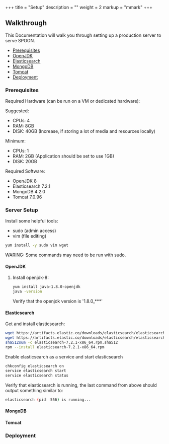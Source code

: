 +++
title = "Setup"
description = ""
weight = 2
markup = "mmark"
+++

## Walkthrough

This Documentation will walk you through setting up a production server to serve SPOON.

- [Prerequisites](http://localhost:1313/systemadmin/setup/#prerequisites)
- [OpenJDK](http://localhost:1313/systemadmin/setup/#openjdk)
- [Elasticsearch](http://localhost:1313/systemadmin/setup/#elasticsearch)
- [MongoDB](http://localhost:1313/systemadmin/setup/#mongodb)
- [Tomcat](http://localhost:1313/systemadmin/setup/#tomcat)
- [Deployment](http://localhost:1313/systemadmin/setup/#deployment)

### Prerequisites

Required Hardware (can be run on a VM or dedicated hardware):

Suggested:

- CPUs: 4
- RAM: 8GB
- DISK: 40GB (Increase, if storing a lot of media and resources locally)

Minimum:

- CPUs: 1
- RAM: 2GB (Application should be set to use 1GB)
- DISK: 20GB

Required Software:

- OpenJDK 8
- Elasticsearch 7.2.1
- MongoDB 4.2.0
- Tomcat 7.0.96

### Server Setup

Install some helpful tools:

- sudo (admin access)
- vim (file editing)

```sh
yum install -y sudo vim wget
```

WARING: Some commands may need to be run with sudo.

#### OpenJDK

1. Install openjdk-8:

    ```sh
    yum install java-1.8.0-openjdk
    java -version
    ```

    Verify that the openjdk version is '1.8.0_***'

#### Elasticsearch

Get and install elasticsearch:

```sh
wget https://artifacts.elastic.co/downloads/elasticsearch/elasticsearch-7.2.1-x86_64.rpm
wget https://artifacts.elastic.co/downloads/elasticsearch/elasticsearch-7.2.1-x86_64.rpm.sha512
sha512sum -c elasticsearch-7.2.1-x86_64.rpm.sha512
rpm --install elasticsearch-7.2.1-x86_64.rpm
```

Enable elasticsearch as a service and start elasticsearch

```sh
chkconfig elasticsearch on
service elasticsearch start
service elasticsearch status
```

Verify that elasticsearch is running, the last command from above should output something similar to:

```sh
elasticsearch (pid  556) is running...
```

#### MongoDB

#### Tomcat

### Deployment
